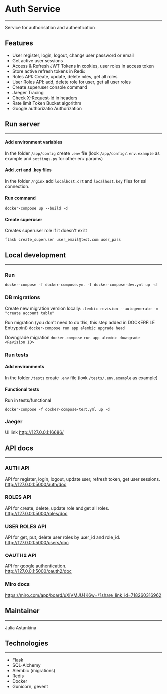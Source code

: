 # Auth Service
___

Service for authorisation and authentication
## Features
* User register, login, logout, change user password or email
* Get active user sessions
* Access & Refresh JWT Tokens in cookies, user roles in access token
* Store active refresh tokens in Redis
* Roles API: Create, update, delete roles, get all roles
* User Roles API: add, delete role for user, get all user roles 
* Create superuser console command
* Jaeger Tracing
* Check X-Request-Id in headers
* Rate limit Token Bucket algorithm
* Google authorizatio Authorization
## Run server
___
#### Add environment variables
In the folder `/app/config` create `.env` file (look `/app/config/.env.example` as example and `settings.py`
for other env params)
#### Add .crt and .key files
In the folder `/nginx` add `localhost.crt` and `localhost.key` files for ssl connection.
#### Run command
```
docker-compose up --build -d
```
#### Create superuser
Creates superuser role if it doesn't exist
```
flask create_superuser user_email@test.com user_pass
```

## Local development
___
### Run
```
docker-compose -f docker-compose.yml -f docker-compose-dev.yml up -d
```
### DB migrations
Create new migration version locally:
`alembic revision --autogenerate -m "create account table"`

Run migration (you don't need to do this, this step added in DOCKERFILE Entrypoint)
`docker-compose run app alembic upgrade head`

Downgrade migration
`docker-compose run app alembic downgrade <Revision ID>`


### Run tests
#### Add environments
In the folder `/tests` create `.env` file (look `/tests/.env.example` as example)

#### Functional tests 

Run in tests/functional 
```
docker-compose -f docker-compose-test.yml up -d
```

### Jaeger
UI link
http://127.0.0.1:16686/
## API docs
___
### AUTH API
API for register, login, logout, update user, refresh token, get user sessions.  
http://127.0.0.1:5000/auth/doc

### ROLES API
API for create, delete, update role and get all roles.   
http://127.0.0.1:5000/roles/doc

### USER ROLES API
API for get, put, delete user roles by user_id and role_id.  
http://127.0.0.1:5000/users/doc

### OAUTH2 API
API for google authentication.  
http://127.0.0.1:5000/oauth2/doc

### Miro docs
https://miro.com/app/board/uXjVMJU4K6w=/?share_link_id=718260316962

## Maintainer
___
Julia Astankina

## Technologies
___
- Flask
- SQL-Alchemy
- Alembic (migrations)
- Redis
- Docker
- Gunicorn, gevent
